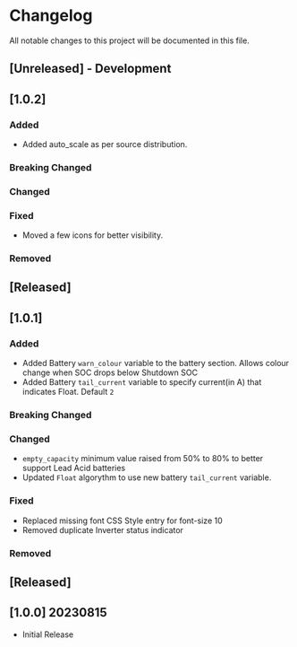 
# Changelog
All notable changes to this project will be documented in this file.

## [Unreleased] - Development

## [1.0.2]
### Added
 - Added auto_scale as per source distribution.

### Breaking Changed

### Changed

### Fixed
 - Moved a few icons for better visibility.

### Removed


## [Released]

## [1.0.1]
### Added
- Added Battery `warn_colour` variable to the battery section. Allows colour change when SOC drops below Shutdown SOC
- Added Battery `tail_current` variable to specify current(in A) that indicates Float. Default `2`

### Breaking Changed

### Changed
- `empty_capacity` minimum value raised from 50% to 80% to better support Lead Acid batteries
- Updated `Float` algorythm to use new battery `tail_current` variable.

### Fixed
- Replaced missing font CSS Style entry for font-size 10
- Removed duplicate Inverter status indicator

### Removed


## [Released]

## [1.0.0] 20230815
- Initial Release
